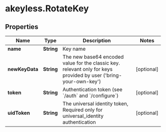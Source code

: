 # akeyless.RotateKey

## Properties

Name | Type | Description | Notes
------------ | ------------- | ------------- | -------------
**name** | **String** | Key name | 
**newKeyData** | **String** | The new base64 encoded value for the classic key. relevant only for keys provided by user (&#39;bring-your-own-key&#39;) | [optional] 
**token** | **String** | Authentication token (see &#x60;/auth&#x60; and &#x60;/configure&#x60;) | [optional] 
**uidToken** | **String** | The universal identity token, Required only for universal_identity authentication | [optional] 


